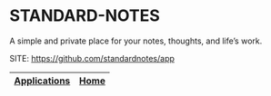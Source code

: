 # STANDARD-NOTES
 
 A simple and private place for your notes,
 thoughts, and life’s work.
 
 SITE: https://github.com/standardnotes/app

 | [Applications](https://portable-linux-apps.github.io/apps.html) | [Home](https://portable-linux-apps.github.io)
 | --- | --- |
